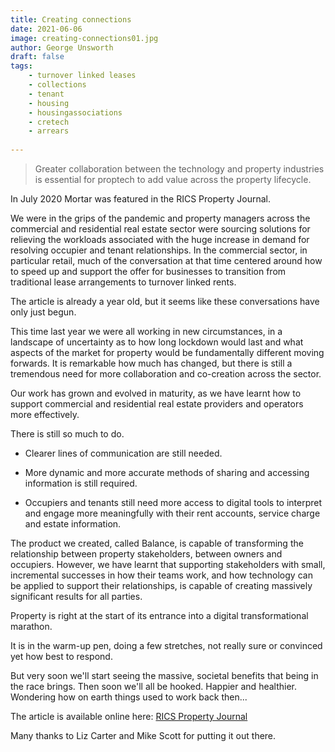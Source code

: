 ```yaml
---
title: Creating connections
date: 2021-06-06
image: creating-connections01.jpg
author: George Unsworth
draft: false
tags:
    - turnover linked leases  
    - collections
    - tenant   
    - housing
    - housingassociations 
    - cretech
    - arrears
    
---
```


> Greater collaboration between the technology and property industries is essential for proptech to add value across the property lifecycle.

In July 2020 Mortar was featured in the RICS Property Journal. 

We were in the grips of the pandemic and property managers across the commercial and residential real estate sector were sourcing solutions for relieving the workloads associated with the huge increase in demand for resolving occupier and tenant relationships. In the commercial sector, in particular retail, much of the conversation at that time centered around how to speed up and support the offer for businesses to transition from traditional lease arrangements to turnover linked rents. 

The article is already a year old, but it seems like these conversations have only just begun.

This time last year we were all working in new circumstances, in a landscape of uncertainty as to how long lockdown would last and what aspects of the market for property would be fundamentally different moving forwards. It is remarkable how much has changed, but there is still a tremendous need for more collaboration and co-creation across the sector.

Our work has grown and evolved in maturity, as we have learnt how to support commercial and residential real estate providers and operators more effectively.

There is still so much to do.

- Clearer lines of communication are still needed.

- More dynamic and more accurate methods of sharing and accessing information is still required.

- Occupiers and tenants still need more access to digital tools to interpret and engage more meaningfully with their rent accounts, service charge and estate information.

The product we created, called Balance, is capable of transforming the relationship between property stakeholders, between owners and occupiers. However, we have learnt that supporting stakeholders with small, incremental successes in how their teams work, and how technology can be applied to support their relationships, is capable of creating massively significant results for all parties.

Property is right at the start of its entrance into a digital transformational marathon.

It is in the warm-up pen, doing a few stretches, not really sure or convinced yet how best to respond.

But very soon we'll start seeing the massive, societal benefits that being in the race brings. Then soon we'll all be hooked. Happier and healthier. Wondering how on earth things used to work back then... 

The article is available online here: [RICS Property Journal](https://issuu.com/ricsmodus/docs/property_07_08.20_web_pdf_cc) 

Many thanks to Liz Carter and Mike Scott for putting it out there.
